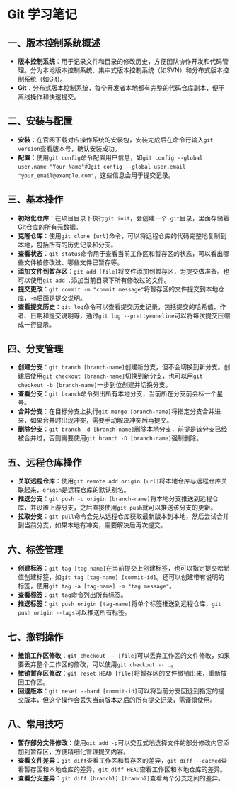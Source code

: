 # Git 学习笔记

## 一、版本控制系统概述

- **版本控制系统**：用于记录文件和目录的修改历史，方便团队协作开发和代码管理。分为本地版本控制系统、集中式版本控制系统（如SVN）和分布式版本控制系统（如Git）。
- **Git**：分布式版本控制系统，每个开发者本地都有完整的代码仓库副本，便于离线操作和快速提交。

## 二、安装与配置

- **安装**：在官网下载对应操作系统的安装包，安装完成后在命令行输入`git version`查看版本号，确认安装成功。
- **配置**：使用`git config`命令配置用户信息，如`git config --global user.name "Your Name"`和`git config --global user.email "your_email@example.com"`，这些信息会用于提交记录。

## 三、基本操作

- **初始化仓库**：在项目目录下执行`git init`，会创建一个`.git`目录，里面存储着Git仓库的所有元数据。
- **克隆仓库**：使用`git clone [url]`命令，可以将远程仓库的代码完整地复制到本地，包括所有的历史记录和分支。
- **查看状态**：`git status`命令用于查看当前工作区和暂存区的状态，可以看出哪些文件被修改过、哪些文件已暂存等。
- **添加文件到暂存区**：`git add [file]`将文件添加到暂存区，为提交做准备。也可以使用`git add .`添加当前目录下所有修改过的文件。
- **提交更改**：`git commit -m "commit message"`将暂存区的文件提交到本地仓库，`-m`后面是提交说明。
- **查看提交历史**：`git log`命令可以查看提交历史记录，包括提交的哈希值、作者、日期和提交说明等，通过`git log --pretty=oneline`可以将每次提交压缩成一行显示。

## 四、分支管理

- **创建分支**：`git branch [branch-name]`创建新分支，但不会切换到新分支。创建后使用`git checkout [branch-name]`切换到新分支，也可以用`git checkout -b [branch-name]`一步到位创建并切换分支。
- **查看分支**：`git branch`命令列出所有本地分支，当前所在分支前会标一个星号。
- **合并分支**：在目标分支上执行`git merge [branch-name]`将指定分支合并进来，如果合并时出现冲突，需要手动解决冲突后再提交。
- **删除分支**：`git branch -d [branch-name]`删除本地分支，前提是该分支已经被合并过，否则需要使用`git branch -D [branch-name]`强制删除。

## 五、远程仓库操作

- **关联远程仓库**：使用`git remote add origin [url]`将本地仓库与远程仓库关联起来，`origin`是远程仓库的默认别名。
- **推送分支**：`git push -u origin [branch-name]`将本地分支推送到远程仓库，并设置上游分支，之后直接使用`git push`就可以推送该分支的更新。
- **拉取分支**：`git pull`命令会先从远程仓库获取最新版本到本地，然后尝试合并到当前分支，如果本地有冲突，需要解决后再次提交。

## 六、标签管理

- **创建标签**：`git tag [tag-name]`在当前提交上创建标签，也可以指定提交哈希值创建标签，如`git tag [tag-name] [commit-id]`。还可以创建带有说明的标签，使用`git tag -a [tag-name] -m "tag message"`。
- **查看标签**：`git tag`命令列出所有标签。
- **推送标签**：`git push origin [tag-name]`将单个标签推送到远程仓库，`git push origin --tags`可以推送所有标签。

## 七、撤销操作

- **撤销工作区修改**：`git checkout -- [file]`可以丢弃工作区的文件修改，如果要丢弃整个工作区的修改，可以使用`git checkout -- .`。
- **撤销暂存区修改**：`git reset HEAD [file]`将暂存区的文件撤销出来，重新放回工作区。
- **回退版本**：`git reset --hard [commit-id]`可以将当前分支回退到指定的提交版本，但这个操作会丢失当前版本之后的所有提交记录，需谨慎使用。

## 八、常用技巧

- **暂存部分文件修改**：使用`git add -p`可以交互式地选择文件的部分修改内容添加到暂存区，方便精细化管理提交内容。
- **查看文件差异**：`git diff`查看工作区和暂存区的差异，`git diff --cached`查看暂存区和本地仓库的差异，`git diff HEAD`查看工作区和本地仓库的差异。
- **查看分支差异**：`git diff [branch1] [branch2]`查看两个分支之间的差异。